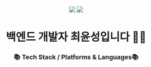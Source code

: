 <div align="center">
 <img src="https://capsule-render.vercel.app/api?type=shark&color=auto&height=250&section=header&text=Eunjeong's%20GitHub&fontSize=70"?>
 <img src="https://capsule-render.vercel.app/api?type=wave&color=auto&height=300&section=header&text=Yunmomoa GitHub %20render&fontSize=90&animation=scaleIn" />
 </div>
 
 <h1></h1>
 
 <div align="center">
 	<h1>백엔드 개발자 최윤성입니다 👨‍💻</h1>
 	<h3>📚 Tech Stack / Platforms & Languages📚</h3>
 </div>

<!--
**yunmomoa/yunmomoa** is a ✨ _special_ ✨ repository because its `README.md` (this file) appears on your GitHub profile.

Here are some ideas to get you started:

- 🔭 I’m currently working on ...
- 🌱 I’m currently learning ...
- 👯 I’m looking to collaborate on ...
- 🤔 I’m looking for help with ...
- 💬 Ask me about ...
- 📫 How to reach me: ...
- 😄 Pronouns: ...
- ⚡ Fun fact: ...
-->

